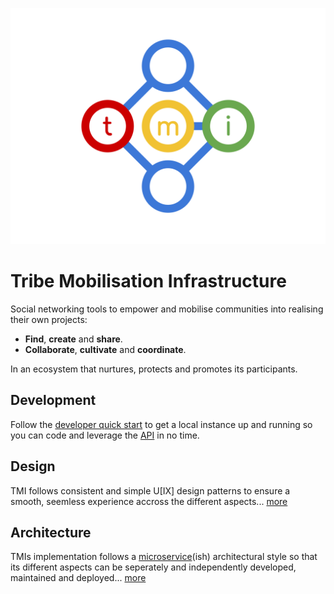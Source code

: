 ![TMI Logo](./docs/svg/tmi.svg)

# Tribe Mobilisation Infrastructure

Social networking tools to empower and mobilise communities
into realising their own projects:

* **Find**, **create** and **share**.
* **Collaborate**, **cultivate** and **coordinate**.

In an ecosystem that nurtures, protects and promotes its participants.


## Development

Follow the [developer quick start](./docs/developer-quickstart.md) to get a local
instance up and running so you can code and leverage the [API]() in no time.


## Design

TMI follows consistent and simple U[IX] design patterns to ensure a smooth,
seemless experience accross the different aspects...
[more](./docs/wireframes.md)


## Architecture

TMIs implementation follows a [microservice](http://microservices.io)(ish) architectural style so that its
different aspects can be seperately and independently developed, maintained and
deployed...
[more](./docs/architecture.md)
